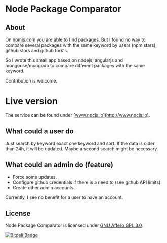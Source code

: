 # Node Package Comparator
## About

On [npmjs.com](https://www.npmjs.com/) you are able to find packages. 
But I found no way to compare several packages with the same keyword by users (npm stars), 
github stars and github fork's.

So I wrote this small app based on nodejs, angularjs and mongoose/mongodb to 
compare different packages with the same keyword.

Contribution is welcome.

# Live version
The service can be found under [www.npcjs.io](http://www.npcjs.io).

## What could a user do
Just search by keyword exact one keyword and sort. If the data is older than 24h, it will be updated. Maybe a second search might be necessary.

## What could an admin do (feature)
- Force some updates.
- Configure github credentials if there is a need to (see github API limits).
- Create other admin accounts.

Currently, I see no benefit for a user to have an account.

## License
Node Package Comparator is licensed under [GNU Affero GPL 3.0](http://www.gnu.org/licenses/agpl).


[![Bitdeli Badge](https://d2weczhvl823v0.cloudfront.net/Swissbite/node-package-comparator/trend.png)](https://bitdeli.com/free "Bitdeli Badge")


